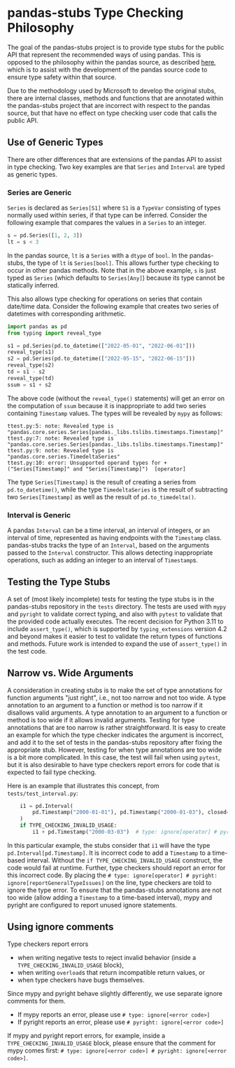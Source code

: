 # pandas-stubs Type Checking Philosophy

The goal of the pandas-stubs project is to provide type stubs for the public API
that represent the recommended ways of using pandas.  This is opposed to the
philosophy within the pandas source, as described [here](https://pandas.pydata.org/docs/development/contributing_codebase.html?highlight=typing#type-hints), which
is to assist with the development of the pandas source code to ensure type safety within
that source.

Due to the methodology used by Microsoft to develop the original stubs, there are internal
classes, methods and functions that are annotated within the pandas-stubs project
that are incorrect with respect to the pandas source, but that have no effect on type
checking user code that calls the public API.

## Use of Generic Types

There are other differences that are extensions of the pandas API to assist in type
checking.  Two key examples are that `Series` and `Interval` are typed as generic types.

### Series are Generic

`Series` is declared as `Series[S1]` where `S1` is a `TypeVar` consisting of types normally
used within series, if that type can be inferred.  Consider the following example
that compares the values in a `Series` to an integer.

```python
s = pd.Series([1, 2, 3])
lt = s < 3
```

In the pandas source, `lt` is a `Series` with a `dtype` of `bool`.  In the pandas-stubs,
the type of `lt` is `Series[bool]`.  This allows further type checking to occur in other
pandas methods.  Note that in the above example, `s` is just typed as `Series` (which
defaults to `Series[Any]`) because its type cannot be statically inferred.

This also allows type checking for operations on series that contain date/time data.  Consider
the following example that creates two series of datetimes with corresponding arithmetic.

```python
import pandas as pd
from typing import reveal_type

s1 = pd.Series(pd.to_datetime(["2022-05-01", "2022-06-01"]))
reveal_type(s1)
s2 = pd.Series(pd.to_datetime(["2022-05-15", "2022-06-15"]))
reveal_type(s2)
td = s1 - s2
reveal_type(td)
ssum = s1 + s2
```

The above code (without the `reveal_type()` statements) will get an error on the computation of `ssum` because it is
inappropriate to add two series containing `Timestamp` values.  The types will be
revealed by `mypy` as follows:

```text
ttest.py:5: note: Revealed type is "pandas.core.series.Series[pandas._libs.tslibs.timestamps.Timestamp]"
ttest.py:7: note: Revealed type is "pandas.core.series.Series[pandas._libs.tslibs.timestamps.Timestamp]"
ttest.py:9: note: Revealed type is "pandas.core.series.TimedeltaSeries"
ttest.py:10: error: Unsupported operand types for + ("Series[Timestamp]" and "Series[Timestamp]")  [operator]
```

The type `Series[Timestamp]` is the result of creating a series from `pd.to_datetime()`, while
the type `TimedeltaSeries` is the result of subtracting two `Series[Timestamp]` as well as
the result of `pd.to_timedelta()`.

### Interval is Generic

A pandas `Interval` can be a time interval, an interval of integers, or an interval of
time, represented as having endpoints with the `Timestamp` class.  pandas-stubs tracks
the type of an `Interval`, based on the arguments passed to the `Interval` constructor.
This allows detecting inappropriate operations, such as adding an integer to an
interval of `Timestamp`s.

## Testing the Type Stubs

A set of (most likely incomplete) tests for testing the type stubs is in the pandas-stubs
repository in the `tests` directory.  The tests are used with `mypy` and `pyright` to
validate correct typing, and also with `pytest` to validate that the provided code
actually executes.  The recent decision for Python 3.11 to include `assert_type()`,
which is supported by `typing_extensions` version 4.2 and beyond makes it easier
to test to validate the return types of functions and methods.  Future work
is intended to expand the use of `assert_type()` in the test code.

## Narrow vs. Wide Arguments

A consideration in creating stubs is to make the set of type annotations for
function arguments "just right", i.e.,
not too narrow and not too wide.  A type annotation to an argument to a function or
method is too narrow if it disallows valid arguments.  A type annotation to
an argument to a function or method is too wide if
it allows invalid arguments.  Testing for type annotations that are too narrow is rather
straightforward.  It is easy to create an example for which the type checker indicates
the argument is incorrect, and add it to the set of tests in the pandas-stubs
repository after fixing the appropriate stub.  However, testing for when type annotations
are too wide is a bit more complicated.
In this case, the test will fail when using `pytest`, but it is also desirable to
have type checkers report errors for code that is expected to fail type checking.

Here is an example that illustrates this concept, from `tests/test_interval.py`:

```python
    i1 = pd.Interval(
        pd.Timestamp("2000-01-01"), pd.Timestamp("2000-01-03"), closed="both"
    )
    if TYPE_CHECKING_INVALID_USAGE:
        i1 + pd.Timestamp("2000-03-03")  # type: ignore[operator] # pyright: ignore[reportGeneralTypeIssues]

```

In this particular example, the stubs consider that `i1` will have the type
`pd.Interval[pd.Timestamp]`.  It is incorrect code to add a `Timestamp` to a
time-based interval.  Without the `if TYPE_CHECKING_INVALID_USAGE` construct, the
code would fail at runtime.  Further, type checkers should report an error for this
incorrect code.  By placing the `# type: ignore[operator] # pyright: ignore[reportGeneralTypeIssues]`
on the line, type checkers are told to ignore the type error.  To ensure that the
pandas-stubs annotations are not too wide (allow adding a `Timestamp` to a
time-based interval), mypy and pyright are configured to report unused ignore
statements.

## Using ignore comments

Type checkers report errors

- when writing negative tests to reject invalid behavior (inside a
  `TYPE_CHECKING_INVALID_USAGE` block),
- when writing `overload`s that return incompatible return values, or
- when type checkers have bugs themselves.

Since mypy and pyright behave slightly differently, we use separate ignore comments
for them.

- If mypy reports an error, please use `# type: ignore[<error code>]`
- If pyright reports an error, please use `# pyright: ignore[<error code>]`

If mypy and pyright report errors, for example, inside a `TYPE_CHECKING_INVALID_USAGE`
block, please ensure that the comment for mypy comes first:
`# type: ignore[<error code>] # pyright: ignore[<error code>]`.
